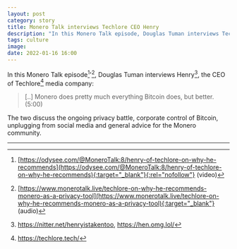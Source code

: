 ```yaml
---
layout: post
category: story
title: Monero Talk interviews Techlore CEO Henry 
description: "In this Monero Talk episode, Douglas Tuman interviews Techlore CEO Henry."
tags: culture
image: 
date: 2022-01-16 16:00
---
```


In this Monero Talk episode[^1]'[^2], Douglas Tuman interviews Henry[^3], the CEO of Techlore[^4] media company:

> [..] Monero does pretty much everything Bitcoin does, but better. (5:00)

The two discuss the ongoing privacy battle, corporate control of Bitcoin, unplugging from social media and general advice for the Monero community.

---

[^1]: [https://odysee.com/@MoneroTalk:8/henry-of-techlore-on-why-he-recommends](https://odysee.com/@MoneroTalk:8/henry-of-techlore-on-why-he-recommends){:target="_blank"}{:rel="nofollow"} (video)
[^2]: [https://www.monerotalk.live/techlore-on-why-he-recommends-monero-as-a-privacy-tool](https://www.monerotalk.live/techlore-on-why-he-recommends-monero-as-a-privacy-tool){:target="_blank"} (audio)
[^3]: https://nitter.net/henryistakentoo, https://hen.omg.lol/
[^4]: https://techlore.tech/
